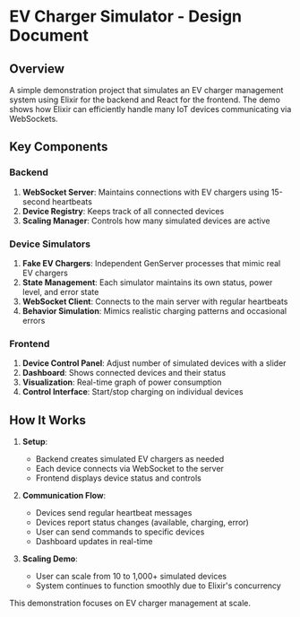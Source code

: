 # EV Charger Simulator - Design Document

## Overview

A simple demonstration project that simulates an EV charger management system using Elixir for the backend and React for the frontend. The demo shows how Elixir can efficiently handle many IoT devices communicating via WebSockets.

## Key Components

### Backend
1. **WebSocket Server**: Maintains connections with EV chargers using 15-second heartbeats
2. **Device Registry**: Keeps track of all connected devices
3. **Scaling Manager**: Controls how many simulated devices are active

### Device Simulators
1. **Fake EV Chargers**: Independent GenServer processes that mimic real EV chargers
2. **State Management**: Each simulator maintains its own status, power level, and error state
3. **WebSocket Client**: Connects to the main server with regular heartbeats
4. **Behavior Simulation**: Mimics realistic charging patterns and occasional errors

### Frontend
1. **Device Control Panel**: Adjust number of simulated devices with a slider
2. **Dashboard**: Shows connected devices and their status
3. **Visualization**: Real-time graph of power consumption
4. **Control Interface**: Start/stop charging on individual devices

## How It Works

1. **Setup**:
   - Backend creates simulated EV chargers as needed
   - Each device connects via WebSocket to the server
   - Frontend displays device status and controls

2. **Communication Flow**:
   - Devices send regular heartbeat messages
   - Devices report status changes (available, charging, error)
   - User can send commands to specific devices
   - Dashboard updates in real-time

3. **Scaling Demo**:
   - User can scale from 10 to 1,000+ simulated devices
   - System continues to function smoothly due to Elixir's concurrency


This demonstration focuses on EV charger management at scale.